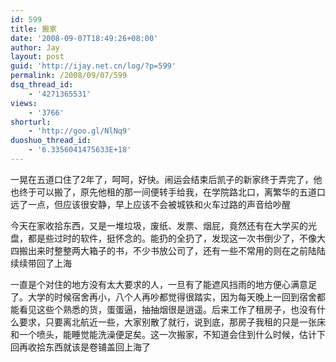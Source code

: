 ```yaml
---
id: 599
title: 搬家
date: '2008-09-07T18:49:26+08:00'
author: Jay
layout: post
guid: 'http://ijay.net.cn/log/?p=599'
permalink: /2008/09/07/599
dsq_thread_id:
    - '4271365531'
views:
    - '3766'
shorturl:
    - 'http://goo.gl/NlNq9'
duoshuo_thread_id:
    - '6.3356041475633E+18'
---
```


一晃在五道口住了2年了，呵呵，好快。闹运会结束后凯子的新家终于弄完了，他也终于可以搬了，原先他租的那一间便转手给我，在学院路北口，离繁华的五道口远了一点，但应该很安静，早上应该不会被城铁和火车过路的声音给吵醒

今天在家收拾东西，又是一堆垃圾，废纸、发票、烟屁，竟然还有在大学买的光盘，都是些过时的软件，挺怀念的。能扔的全扔了，发现这一次书倒少了，不像大四搬出来时整整两大箱子的书，不少书放公司了，还有一些不常用的则在之前陆陆续续带回了上海

一直是个对住的地方没有太大要求的人，一旦有了能遮风挡雨的地方便心满意足了。大学的时候宿舍再小，八个人再吵都觉得很踏实，因为每天晚上一回到宿舍都能看见这些个熟悉的货，蛋蛋逼，抽抽烟很是逍遥。后来工作了租房子，也没有什么要求，只要离北航近一些，大家别散了就行，说到底，那房子我租的只是一张床和一个喷头，能睡觉能洗澡便足矣。这一次搬家，不知道会住到什么时候，估计下回再收拾东西就该是卷铺盖回上海了